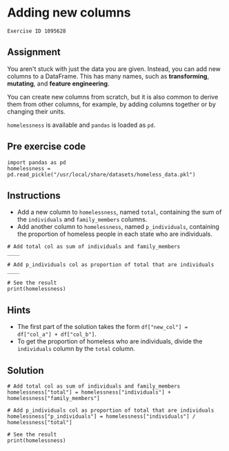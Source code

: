 
#  Adding new columns

```
Exercise ID 1095628
```

##  Assignment 

You aren't stuck with just the data you are given. Instead, you can add new columns to a DataFrame. This has many names, such as **transforming**, **mutating**, and **feature engineering**.

You can create new columns from scratch, but it is also common to derive them from other columns, for example, by adding columns together or by changing their units. 

`homelessness` is available and `pandas` is loaded as `pd`.

##  Pre exercise code 

```
import pandas as pd
homelessness = pd.read_pickle("/usr/local/share/datasets/homeless_data.pkl")
```



##  Instructions 

- Add a new column to `homelessness`, named `total`, containing the sum of the `individuals` and `family_members` columns.
- Add another column to `homelessness`, named `p_individuals`, containing the proportion of homeless people in each state who are individuals.



```
# Add total col as sum of individuals and family_members
____

# Add p_individuals col as proportion of total that are individuals
____

# See the result
print(homelessness)
```

##  Hints 

- The first part of the solution takes the form `df["new_col"] = df["col_a"] + df["col_b"]`.
- To get the proportion of homeless who are individuals, divide the `individuals` column by the `total` column.



##  Solution 

```
# Add total col as sum of individuals and family_members
homelessness["total"] = homelessness["individuals"] + homelessness["family_members"]

# Add p_individuals col as proportion of total that are individuals
homelessness["p_individuals"] = homelessness["individuals"] / homelessness["total"]

# See the result
print(homelessness)
```


